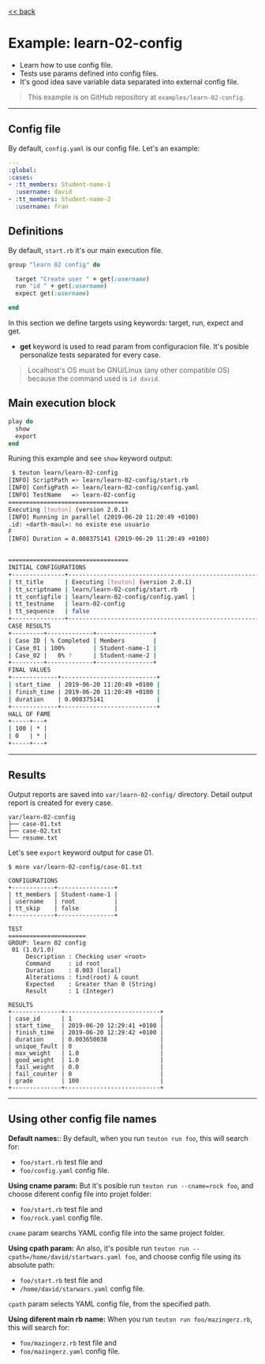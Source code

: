 [<< back](README.md)

# Example: learn-02-config

* Learn how to use config file.
* Tests use params defined into config files.
* It's good idea save variable data separated into external config file.

> This example is on GitHub repository at `examples/learn-02-config`.

---
## Config file

By default, `config.yaml` is our config file. Let's an example:

```yaml
---
:global:
:cases:
- :tt_members: Student-name-1
  :username: david
- :tt_members: Student-name-2
  :username: fran
```

## Definitions

By default, `start.rb` it's our main execution file.

```ruby
group "learn 02 config" do

  target "Create user " + get(:username)
  run "id " + get(:username)
  expect get(:username)

end
```

In this section we define targets using keywords: target, run, expect and get.

* **get** keyword is used to read param from configuracion file. It's posible personalize tests separated for every case.

> Localhost's OS must be GNU/Linux (any other compatible OS) because the command used is `id david`.

## Main execution block

```ruby
play do
  show
  export
end
```

Runing this example and see `show` keyword output:

```bash
 $ teuton learn/learn-02-config
[INFO] ScriptPath => learn/learn-02-config/start.rb
[INFO] ConfigPath => learn/learn-02-config/config.yaml
[INFO] TestName   => learn-02-config
==================================
Executing [teuton] (version 2.0.1)
[INFO] Running in parallel (2019-06-20 11:20:49 +0100)
.id: «darth-maul»: no existe ese usuario
F
[INFO] Duration = 0.008375141 (2019-06-20 11:20:49 +0100)


==================================
INITIAL CONFIGURATIONS
+---------------+------------------------------------------------------------------------------+
| tt_title      | Executing [teuton] (version 2.0.1)                                           |
| tt_scriptname | learn/learn-02-config/start.rb    |
| tt_configfile | learn/learn-02-config/config.yaml |
| tt_testname   | learn-02-config                                              |
| tt_sequence   | false                                                                        |
+---------------+------------------------------------------------------------------------------+
CASE RESULTS
+---------+-------------+----------------+
| Case ID | % Completed | Members        |
| Case_01 | 100%        | Student-name-1 |
| Case_02 |   0% ?      | Student-name-2 |
+---------+-------------+----------------+
FINAL VALUES
+-------------+---------------------------+
| start_time  | 2019-06-20 11:20:49 +0100 |
| finish_time | 2019-06-20 11:20:49 +0100 |
| duration    | 0.008375141               |
+-------------+---------------------------+
HALL OF FAME
+-----+---+
| 100 | * |
| 0   | * |
+-----+---+

```
---

## Results

Output reports are saved into `var/learn-02-config/` directory. Detail output report is created for every case.

```
var/learn-02-config
├── case-01.txt
├── case-02.txt
└── resume.txt
```

Let's see `export` keyword output for case 01.

```
$ more var/learn-02-config/case-01.txt

CONFIGURATIONS
+------------+----------------+
| tt_members | Student-name-1 |
| username   | root           |
| tt_skip    | false          |
+------------+----------------+

TEST
======================
GROUP: learn 02 config
 01 (1.0/1.0)
     Description : Checking user <root>
     Command     : id root
     Duration    : 0.003 (local)
     Alterations : find(root) & count
     Expected    : Greater than 0 (String)
     Result      : 1 (Integer)

RESULTS
+--------------+---------------------------+
| case_id      | 1                         |
| start_time_  | 2019-06-20 12:29:41 +0100 |
| finish_time  | 2019-06-20 12:29:42 +0100 |
| duration     | 0.003650038               |
| unique_fault | 0                         |
| max_weight   | 1.0                       |
| good_weight  | 1.0                       |
| fail_weight  | 0.0                       |
| fail_counter | 0                         |
| grade        | 100                       |
+--------------+---------------------------+
```

---
## Using other config file names

**Default names:**:
By default, when you run `teuton run foo`, this will search for:
* `foo/start.rb` test file and
* `foo/config.yaml` config file.

**Using cname param:**
But it's posible run `teuton run --cname=rock foo`, and choose diferent config file into projet folder:
* `foo/start.rb` test file and
* `foo/rock.yaml` config file.

`cname` param searchs YAML config file into the same project folder.

**Using cpath param:**
An also, it's posible run `teuton run --cpath=/home/david/startwars.yaml foo`, and choose config file using its absolute path:
* `foo/start.rb` test file and
* `/home/david/starwars.yaml` config file.

`cpath` param selects YAML config file, from the specified path.

**Using diferent main rb name:**
When you run `teuton run foo/mazingerz.rb`, this will search for:
* `foo/mazingerz.rb` test file and
* `foo/mazingerz.yaml` config file.
